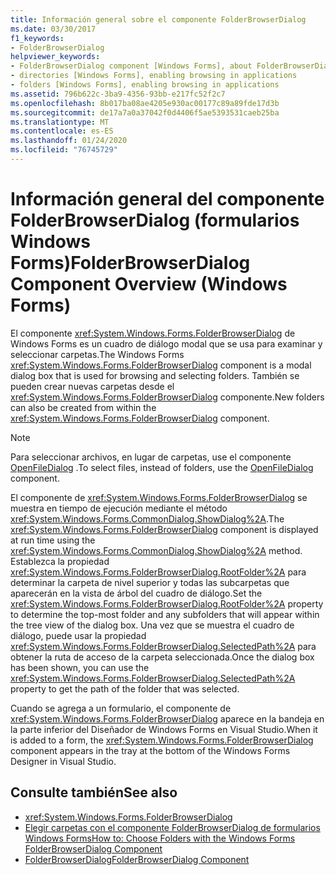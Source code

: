 ```yaml
---
title: Información general sobre el componente FolderBrowserDialog
ms.date: 03/30/2017
f1_keywords:
- FolderBrowserDialog
helpviewer_keywords:
- FolderBrowserDialog component [Windows Forms], about FolderBrowserDialog
- directories [Windows Forms], enabling browsing in applications
- folders [Windows Forms], enabling browsing in applications
ms.assetid: 796b622c-3ba9-4356-93bb-e217fc52f2c7
ms.openlocfilehash: 8b017ba08ae4205e930ac00177c89a89fde17d3b
ms.sourcegitcommit: de17a7a0a37042f0d4406f5ae5393531caeb25ba
ms.translationtype: MT
ms.contentlocale: es-ES
ms.lasthandoff: 01/24/2020
ms.locfileid: "76745729"
---
```

# <a name="folderbrowserdialog-component-overview-windows-forms"></a><span data-ttu-id="7c7e6-102">Información general del componente FolderBrowserDialog (formularios Windows Forms)</span><span class="sxs-lookup"><span data-stu-id="7c7e6-102">FolderBrowserDialog Component Overview (Windows Forms)</span></span>

<span data-ttu-id="7c7e6-103">El componente <xref:System.Windows.Forms.FolderBrowserDialog> de Windows Forms es un cuadro de diálogo modal que se usa para examinar y seleccionar carpetas.</span><span class="sxs-lookup"><span data-stu-id="7c7e6-103">The Windows Forms <xref:System.Windows.Forms.FolderBrowserDialog> component is a modal dialog box that is used for browsing and selecting folders.</span></span> <span data-ttu-id="7c7e6-104">También se pueden crear nuevas carpetas desde el <xref:System.Windows.Forms.FolderBrowserDialog> componente.</span><span class="sxs-lookup"><span data-stu-id="7c7e6-104">New folders can also be created from within the <xref:System.Windows.Forms.FolderBrowserDialog> component.</span></span>

> [!NOTE]
> <span data-ttu-id="7c7e6-105">Para seleccionar archivos, en lugar de carpetas, use el componente [OpenFileDialog](openfiledialog-component-windows-forms.md) .</span><span class="sxs-lookup"><span data-stu-id="7c7e6-105">To select files, instead of folders, use the [OpenFileDialog](openfiledialog-component-windows-forms.md) component.</span></span>

<span data-ttu-id="7c7e6-106">El componente de <xref:System.Windows.Forms.FolderBrowserDialog> se muestra en tiempo de ejecución mediante el método <xref:System.Windows.Forms.CommonDialog.ShowDialog%2A>.</span><span class="sxs-lookup"><span data-stu-id="7c7e6-106">The <xref:System.Windows.Forms.FolderBrowserDialog> component is displayed at run time using the <xref:System.Windows.Forms.CommonDialog.ShowDialog%2A> method.</span></span> <span data-ttu-id="7c7e6-107">Establezca la propiedad <xref:System.Windows.Forms.FolderBrowserDialog.RootFolder%2A> para determinar la carpeta de nivel superior y todas las subcarpetas que aparecerán en la vista de árbol del cuadro de diálogo.</span><span class="sxs-lookup"><span data-stu-id="7c7e6-107">Set the <xref:System.Windows.Forms.FolderBrowserDialog.RootFolder%2A> property to determine the top-most folder and any subfolders that will appear within the tree view of the dialog box.</span></span> <span data-ttu-id="7c7e6-108">Una vez que se muestra el cuadro de diálogo, puede usar la propiedad <xref:System.Windows.Forms.FolderBrowserDialog.SelectedPath%2A> para obtener la ruta de acceso de la carpeta seleccionada.</span><span class="sxs-lookup"><span data-stu-id="7c7e6-108">Once the dialog box has been shown, you can use the <xref:System.Windows.Forms.FolderBrowserDialog.SelectedPath%2A> property to get the path of the folder that was selected.</span></span>

<span data-ttu-id="7c7e6-109">Cuando se agrega a un formulario, el componente de <xref:System.Windows.Forms.FolderBrowserDialog> aparece en la bandeja en la parte inferior del Diseñador de Windows Forms en Visual Studio.</span><span class="sxs-lookup"><span data-stu-id="7c7e6-109">When it is added to a form, the <xref:System.Windows.Forms.FolderBrowserDialog> component appears in the tray at the bottom of the Windows Forms Designer in Visual Studio.</span></span>

## <a name="see-also"></a><span data-ttu-id="7c7e6-110">Consulte también</span><span class="sxs-lookup"><span data-stu-id="7c7e6-110">See also</span></span>

- <xref:System.Windows.Forms.FolderBrowserDialog>
- [<span data-ttu-id="7c7e6-111">Elegir carpetas con el componente FolderBrowserDialog de formularios Windows Forms</span><span class="sxs-lookup"><span data-stu-id="7c7e6-111">How to: Choose Folders with the Windows Forms FolderBrowserDialog Component</span></span>](how-to-choose-folders-with-the-windows-forms-folderbrowserdialog-component.md)
- [<span data-ttu-id="7c7e6-112">FolderBrowserDialog</span><span class="sxs-lookup"><span data-stu-id="7c7e6-112">FolderBrowserDialog Component</span></span>](folderbrowserdialog-component-windows-forms.md)
